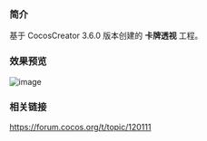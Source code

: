 ### 简介
基于 CocosCreator 3.6.0 版本创建的 **卡牌透视** 工程。

### 效果预览
![image](../../../gif/202206/2022063003.gif)

### 相关链接
https://forum.cocos.org/t/topic/120111